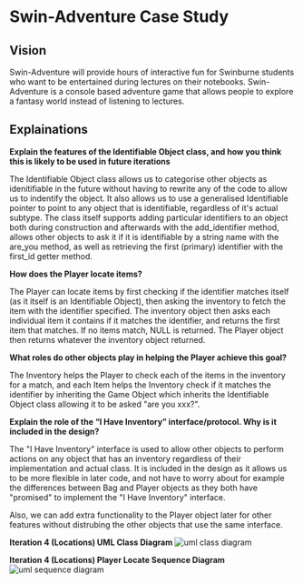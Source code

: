 Swin-Adventure Case Study
=========================

## Vision

Swin-Adventure will provide hours of interactive fun for Swinburne students who want to be entertained during lectures on their notebooks. Swin-Adventure is a console based adventure game that allows people to explore a fantasy world instead of listening to lectures.

## Explainations

**Explain the features of the Identifiable Object class, and how you think this is likely to be used in future iterations**

The Identifiable Object class allows us to categorise other objects as idenitifiable in the future without having to rewrite any of the code to allow us to indentify the object. It also allows us to use a generalised Identifiable pointer to point to any object that is identifiable, regardless of it's actual subtype. The class itself supports adding particular identifiers to an object both during construction and afterwards with the add_identifier method, allows other objects to ask it if it is identifiable by a string name with the are_you method, as well as retrieving the first (primary) identifier with the first_id getter method.

**How does the Player locate items?**

The Player can locate items by first checking if the identifier matches itself (as it itself is an Identifiable Object), then asking the inventory to fetch the item with the identifier specified. The inventory object then asks each individual item it contains if it matches the identifier, and returns the first item that matches. If no items match, NULL is returned. The Player object then returns whatever the inventory object returned.

**What roles do other objects play in helping the Player achieve this goal?**

The Inventory helps the Player to check each of the items in the inventory for a match, and each Item helps the Inventory check if it matches the identifier by inheriting the Game Object which inherits the Identifiable Object class allowing it to be asked "are you xxx?".

**Explain the role of the “I Have Inventory” interface/protocol. Why is it included in the design?**

The "I Have Inventory" interface is used to allow other objects to perform actions on any object that has an inventory regardless of their implementation and actual class. It is included in the design as it allows us to be more flexible in later code, and not have to worry about for example the differences between Bag and Player objects as they both have "promised" to implement the "I Have Inventory" interface.

Also, we can add extra functionality to the Player object later for other features without distrubing the other objects that use the same interface.

**Iteration 4 (Locations) UML Class Diagram**
![uml class diagram](https://raw.github.com/adammw/hit3172/case_study/diagrams/uml_class_iteration_4.png)

**Iteration 4 (Locations) Player Locate Sequence Diagram**
![uml sequence diagram](https://raw.github.com/adammw/hit3172/case_study/diagrams/player_locate_sequence.png)